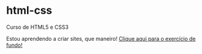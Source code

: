 # html-css
 Curso de HTML5 e CSS3

Estou aprendendo a criar sites, que maneiro!
<a href="exercícios/ex022/fundo001.html">Clique aqui para o exercício de fundo!</a>